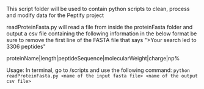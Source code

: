 This script folder will be used to contain python scripts to clean, process and modify data for the Peptify project

readProteinFasta.py will read a file from inside the proteinFasta folder and output a csv file containing the following information in the below format
be sure to remove the first line of the FASTA file that says ">Your search led to 3306 peptides"

proteinName|length|peptideSequence|molecularWeight|charge|np%

Usage: In terminal, go to /scripts and use the following command: `python readProteinFasta.py <name of the input fasta file> <name of the output csv file>`